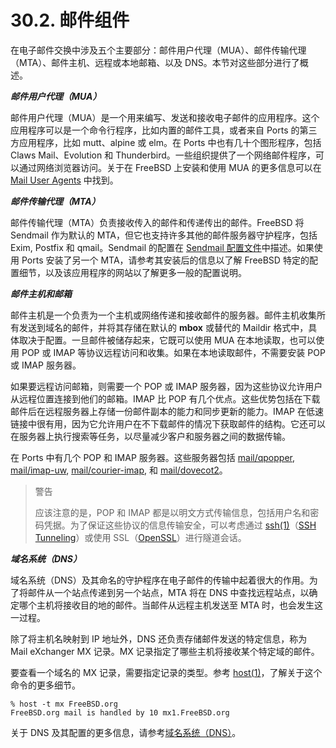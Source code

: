 # 30.2. 邮件组件

在电子邮件交换中涉及五个主要部分：邮件用户代理（MUA）、邮件传输代理（MTA）、邮件主机、远程或本地邮箱、以及 DNS。本节对这些部分进行了概述。

***邮件用户代理（MUA）***

邮件用户代理（MUA）是一个用来编写、发送和接收电子邮件的应用程序。这个应用程序可以是一个命令行程序，比如内置的邮件工具，或者来自 Ports 的第三方应用程序，比如 mutt、alpine 或 elm。在 Ports 中也有几十个图形程序，包括 Claws Mail、Evolution 和 Thunderbird。一些组织提供了一个网络邮件程序，可以通过网络浏览器访问。关于在 FreeBSD 上安装和使用 MUA 的更多信息可以在 [Mail User Agents](https://docs.freebsd.org/en/books/handbook/mail/#mail-agents) 中找到。

***邮件传输代理（MTA）***

邮件传输代理（MTA）负责接收传入的邮件和传递传出的邮件。FreeBSD 将 Sendmail 作为默认的 MTA，但它也支持许多其他的邮件服务器守护程序，包括 Exim, Postfix 和 qmail。Sendmail 的配置在 [Sendmail 配置文件](https://docs.freebsd.org/en/books/handbook/mail/#sendmail)中描述。如果使用 Ports 安装了另一个 MTA，请参考其安装后的信息以了解 FreeBSD 特定的配置细节，以及该应用程序的网站以了解更多一般的配置说明。

***邮件主机和邮箱***

邮件主机是一个负责为一个主机或网络传递和接收邮件的服务器。邮件主机收集所有发送到域名的邮件，并将其存储在默认的 **mbox** 或替代的 Maildir 格式中，具体取决于配置。一旦邮件被储存起来，它既可以使用 MUA 在本地读取，也可以使用 POP 或 IMAP 等协议远程访问和收集。如果在本地读取邮件，不需要安装 POP 或 IMAP 服务器。

如果要远程访问邮箱，则需要一个 POP 或 IMAP 服务器，因为这些协议允许用户从远程位置连接到他们的邮箱。IMAP 比 POP 有几个优点。这些优势包括在下载邮件后在远程服务器上存储一份邮件副本的能力和同步更新的能力。IMAP 在低速链接中很有用，因为它允许用户在不下载邮件的情况下获取邮件的结构。它还可以在服务器上执行搜索等任务，以尽量减少客户和服务器之间的数据传输。

在 Ports 中有几个 POP 和 IMAP 服务器。这些服务器包括 [mail/qpopper](https://cgit.freebsd.org/ports/tree/mail/qpopper/pkg-descr), [mail/imap-uw](https://cgit.freebsd.org/ports/tree/mail/imap-uw/pkg-descr), [mail/courier-imap](https://cgit.freebsd.org/ports/tree/mail/courier-imap/pkg-descr), 和 [mail/dovecot2](https://cgit.freebsd.org/ports/tree/mail/dovecot2/pkg-descr)。

>警告
>
>应该注意的是，POP 和 IMAP 都是以明文方式传输信息，包括用户名和密码凭据。为了保证这些协议的信息传输安全，可以考虑通过 [ssh(1)](https://www.freebsd.org/cgi/man.cgi?query=ssh&sektion=1&format=html)（[SSH Tunneling](https://docs.freebsd.org/en/books/handbook/security/index.html#security-ssh-tunneling)）或使用 SSL（[OpenSSL](https://docs.freebsd.org/en/books/handbook/security/index.html#openssl)）进行隧道会话。

***域名系统（DNS）***

域名系统（DNS）及其命名的守护程序在电子邮件的传输中起着很大的作用。为了将邮件从一个站点传递到另一个站点，MTA 将在 DNS 中查找远程站点，以确定哪个主机将接收目的地的邮件。当邮件从远程主机发送至 MTA 时，也会发生这一过程。

除了将主机名映射到 IP 地址外，DNS 还负责存储邮件发送的特定信息，称为 Mail eXchanger MX 记录。MX 记录指定了哪些主机将接收某个特定域的邮件。

要查看一个域名的 MX 记录，需要指定记录的类型。参考 [host(1)](https://www.freebsd.org/cgi/man.cgi?query=host&sektion=1&format=html)，了解关于这个命令的更多细节。

```
% host -t mx FreeBSD.org
FreeBSD.org mail is handled by 10 mx1.FreeBSD.org
```

关于 DNS 及其配置的更多信息，请参考[域名系统（DNS）](https://docs.freebsd.org/en/books/handbook/network-servers/index.html#network-dns)。
